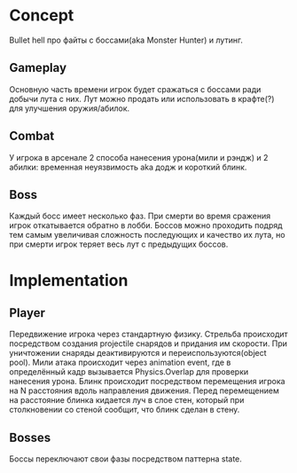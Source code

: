 # Concept
 Bullet hell про файты с боссами(aka Monster Hunter) и лутинг.
## Gameplay
  Основную часть времени игрок будет сражаться с боссами ради добычи лута с них. Лут можно продать или использовать в крафте(?) для улучшения оружия/абилок.
## Combat
  У игрока в арсенале 2 способа нанесения урона(мили и рэндж) и 2 абилки: временная неуязвимость aka додж и короткий блинк.
## Boss
  Каждый босс имеет несколько фаз. При смерти во время сражения игрок откатывается обратно в лобби. 
  Боссов можно проходить подряд тем самым увеличивая сложность последующих и качество их лута, но при смерти игрок теряет весь лут с предыдущих боссов.
# Implementation
## Player
  Передвижение игрока через стандартную физику. Стрельба происходит посредством создания projectile снарядов и придания им скорости. 
  При уничтожении снаряды деактивируются и переиспользуются(object pool).
  Мили атака происходит через animation event, где в определённый кадр вызывается Physics.Overlap для проверки нанесения урона.
  Блинк происходит посредством перемещения игрока на N расстояния вдоль направления движения. 
  Перед перемещением на расстояние блинка кидается луч в слое стен, который при столкновении со стеной сообщит, что блинк сделан в стену.
## Bosses
  Боссы переключают свои фазы посредством паттерна state.
